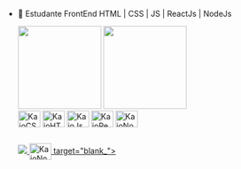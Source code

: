
- 🌱 Estudante FrontEnd HTML | CSS | JS | ReactJs | NodeJs

   <div> 
       <a href:"https://github.com/KaioCampos22">
        <img height="150cm" src="https://github-readme-stats.vercel.app/api?username=kaiocampos22&show_icons=true==true&theme=true&theme=dark"/>
        <img height="150cm" src="https://github-readme-stats.vercel.app/api/top-langs/?username=kaiocampos22&layout=compact&langs_count=16&theme=dark"/>
     
   </div>
  
  <div>
    <img align="center" alt="KaioCSS" height="30" width="40" src="https://cdn.jsdelivr.net/gh/devicons/devicon/icons/css3/css3-original-wordmark.svg"/>
    <img align="center" alt="KaioHTML" height="30" width="40" src="https://cdn.jsdelivr.net/gh/devicons/devicon/icons/html5/html5-original.svg"/>
    <img align="center" alt="KaioJs" height="30" width="40" src="https://cdn.jsdelivr.net/gh/devicons/devicon/icons/javascript/javascript-original.svg"/>
    <img align="center" alt="KaioReact" height="30" width="40" src="https://cdn.jsdelivr.net/gh/devicons/devicon/icons/react/react-original.svg" />
    <img align="center" alt="KaioNode" height="30" width="40" src="https://cdn.jsdelivr.net/gh/devicons/devicon/icons/nodejs/nodejs-original.svg" />
          
  </div>
  
  ##
  
  
  <div>
    <a href="https://www.instagram.com/kaioo.z/" target="blank_"><img src="https://img.shields.io/badge/Instagram-E4405F?style=for-the-badge&logo=instagram&logoColor=white" target="blank_">
      <a href="https://www.linkedin.com/in/kaio-campos-6a24a618b/" target="blank_">
      <img align="center" alt="KaioNode" height="30" width="40" src="https://cdn.jsdelivr.net/gh/devicons/devicon/icons/linkedin/linkedin-original.svg" />
           target="blank_">
    
    
  </div>
 

